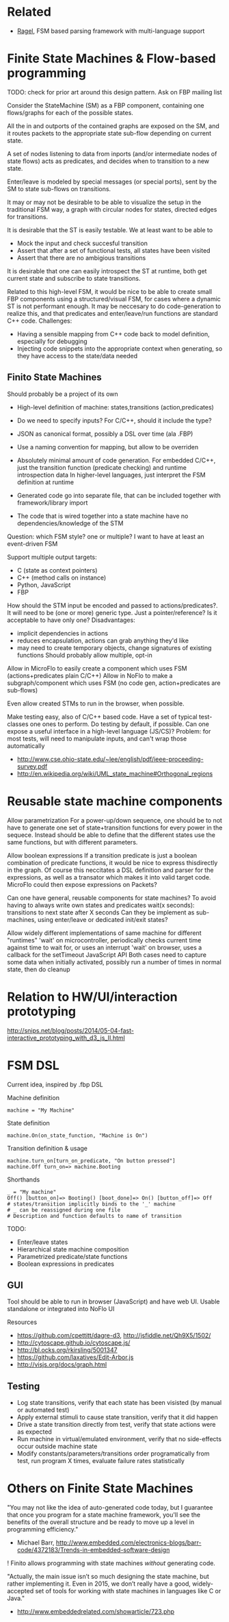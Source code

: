 Related
========

* [Ragel](http://www.colm.net/open-source/ragel/), FSM based parsing framework with multi-language support

Finite State Machines & Flow-based programming
==============================================

TODO: check for prior art around this design pattern. Ask on FBP mailing list

Consider the StateMachine (SM) as a FBP component, containing one flows/graphs for
each of the possible states.

All the in and outports of the contained graphs are exposed on the SM,
and it routes packets to the appropriate state sub-flow depending on current state.

A set of nodes listening to data from inports (and/or intermediate nodes of state flows)
acts as predicates, and decides when to transition to a new state.

Enter/leave is modeled by special messages (or special ports),
sent by the SM to state sub-flows on transitions.

It may or may not be desirable to be able to visualize the setup in the traditional FSM way,
a graph with circular nodes for states, directed edges for transitions.

It is desirable that the ST is easily testable. We at least want to be able to
* Mock the input and check succesful transition
* Assert that after a set of functional tests, all states have been visited
* Assert that there are no ambigious transitions

It is desirable that one can easily introspect the ST at runtime,
both get current state and subscribe to state transitions.

Related to this high-level FSM, it would be nice to be able to create small FBP components
using a structured/visual FSM, for cases where a dynamic ST is not performant enough.
It may be neccesary to do code-generation to realize this, and that predicates and enter/leave/run
functions are standard C++ code.
Challenges:
* Having a sensible mapping from C++ code back to model definition, especially for debugging
* Injecting code snippets into the appropriate context when generating, so they have access to the state/data needed

Finito State Machines
---------------
Should probably be a project of its own

* High-level definition of machine: states,transitions (action,predicates)
* Do we need to specify inputs? For C/C++, should it include the type?
* JSON as canonical format, possibly a DSL over time (ala .FBP)
* Use a naming convention for mapping, but allow to be overriden

* Absolutely minimal amount of code generation.
For embedded C/C++, just the transition function (predicate checking) and runtime introspection data
In higher-level languages, just interpret the FSM definition at runtime
* Generated code go into separate file, that can be included together with framework/library import
* The code that is wired together into a state machine have no dependencies/knowledge of the STM

Question: which FSM style? one or multiple? I want to have at least an event-driven FSM

Support multiple output targets:
* C (state as context pointers)
* C++ (method calls on instance)
* Python, JavaScript
* FBP

How should the STM input be encoded and passed to actions/predicates?.
It will need to be (one or more) generic type. Just a pointer/reference?
Is it acceptable to have only one?
Disadvantages: 
* implicit dependencies in actions
* reduces encapsulation, actions can grab anything they'd like
* may need to create temporary objects, change signatures of existing functions
Should probably allow multiple, opt-in

Allow in MicroFlo to easily create a component which uses FSM (actions+predicates plain C/C++)
Allow in NoFlo to make a subgraph/component which uses FSM (no code gen, action+predicates are sub-flows)

Even allow created STMs to run in the browser, when possible.

Make testing easy, also of C/C++ based code. Have a set of typical test-classes one ones to perform.
Do testing by default, if possible. Can one expose a useful interface in a high-level language (JS/CS)?
Problem: for most tests, will need to manipulate inputs, and can't wrap those automatically

* http://www.cse.ohio-state.edu/~lee/english/pdf/ieee-proceeding-survey.pdf
* http://en.wikipedia.org/wiki/UML_state_machine#Orthogonal_regions

Reusable state machine components
===================================

Allow parametrization
For a power-up/down sequence, one should be to not have to generate one set of state+transition functions
for every power in the sequece. Instead should be able to define that the different states use the same functions,
but with different parameters.

Allow boolean expressions
If a transition predicate is just a boolean combination of predicate functions,
it would be nice to express thisdirectly in the graph.
Of course this neccitates a DSL definition and parser for the expressions,
as well as a transator which makes it into valid target code.
MicroFlo could then expose expressions on Packets?

Can one have general, reusable components for state machines?
To avoid having to always write own states and predicates
    wait(x seconds): transitions to next state after X seconds
Can they be implement as sub-machines, using enter/leave or dedicated init/exit states?

Allow widely different implementations of same machine for different "runtimes"
'wait' on microcontroller, periodically checks current time against time to wait for, or uses an interrupt
'wait' on browser, uses a callback for the setTimeout JavaScript API
Both cases need to capture some data when initially activated, possibly run a number of times in normal state, then do cleanup


Relation to HW/UI/interaction prototyping
==============================

http://snips.net/blog/posts/2014/05-04-fast-interactive_prototyping_with_d3_js_II.html


FSM DSL
========
Current idea, inspired by .fbp DSL

Machine definition

    machine = "My Machine"

State definition

    machine.On(on_state_function, "Machine is On")

Transition definition & usage
    
    machine.turn_on[turn_on_predicate, "On button pressed"]
    machine.Off turn_on=> machine.Booting

Shorthands

    _ = "My machine"
    Off() [button_on]=> Booting() [boot_done]=> On() [button_off]=> Off
    # states/transition implicitly binds to the '_' machine
    # _ can be reassigned during one file
    # Description and function defaults to name of transition

TODO:
* Enter/leave states
* Hierarchical state machine composition
* Parametrized predicate/state functions
* Boolean expressions in predicates


GUI
----
Tool should be able to run in browser (JavaScript) and have web UI. Usable standalone or integrated into NoFlo UI

Resources
* https://github.com/cpettitt/dagre-d3, http://jsfiddle.net/Qh9X5/1502/
* http://cytoscape.github.io/cytoscape.js/
* http://bl.ocks.org/rkirsling/5001347
* https://github.com/laxatives/Edit-Arbor.js
* http://visjs.org/docs/graph.html


Testing
----------
* Log state transitions, verify that each state has been visisted (by manual or automated test)
* Apply external stimuli to cause state transition, verify that it did happen
* Drive a state transition directly from test, verify that state actions were as expected
* Run machine in virtual/emulated environment, verify that no side-effects occur outside machine state
* Modify constants/parameters/transitions order programatically from test,
    run program X times, evaluate failure rates statistically



Others on Finite State Machines
===============================


"You may not like the idea of auto-generated code today,
but I guarantee that once you program for a state machine framework,
you'll see the benefits of the overall structure
and be ready to move up a level in programming efficiency."
- Michael Barr, http://www.embedded.com/electronics-blogs/barr-code/4372183/Trends-in-embedded-software-design

! Finito allows programming with state machines *without* generating code.

"Actually, the main issue isn’t so much designing the state machine, but rather implementing it.
Even in 2015, we don’t really have a good, widely-accepted set of tools for working with state machines in languages like C or Java."
- http://www.embeddedrelated.com/showarticle/723.php
